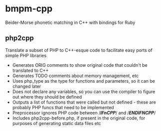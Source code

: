 # bmpm-cpp
Beider-Morse phonetic matching in C++ with bindings for Ruby

## php2cpp
Translate a subset of PHP to C++-esque code to facilitate easy ports of simple PHP libraries
- Generates ORIG comments to show original code that couldn't be translated to C++
- Generates TODO comments about memory management, etc
- Uses php_type as the type for functions and parameters, so it can be changed later
- Does not declare any variables, so you can use the compiler to figure out where they should be defined
- Outputs a list of functions that were called but not defined - these are probably PHP funcs that need to be implemented
- Preprocessor ignores PHP code between /***IFnCPP***/ and /***ENDIFNCPP***/
- Includes php2cpp-before.php, if present in the original code, for purposes of generating static data files etc
